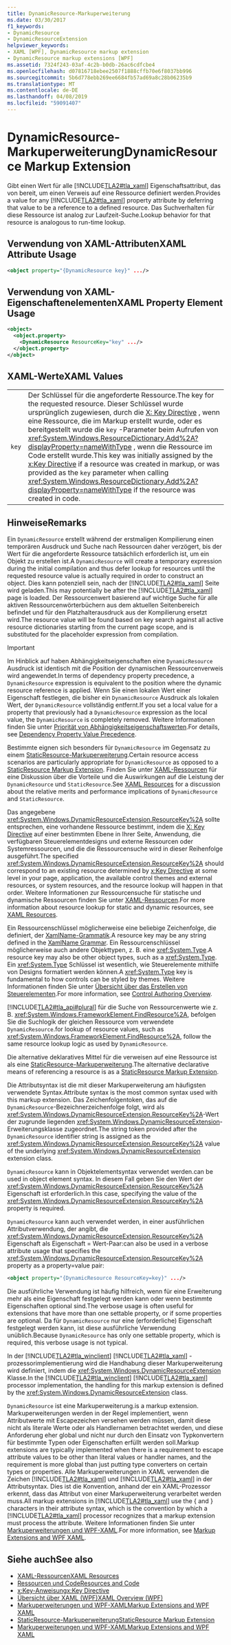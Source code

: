 ```yaml
---
title: DynamicResource-Markuperweiterung
ms.date: 03/30/2017
f1_keywords:
- DynamicResource
- DynamicResourceExtension
helpviewer_keywords:
- XAML [WPF], DynamicResource markup extension
- DynamicResource markup extensions [WPF]
ms.assetid: 7324f243-03af-4c2b-b0db-26ac6cdfcbe4
ms.openlocfilehash: d07816718ebee2507f1888cffb70e6f8037bb996
ms.sourcegitcommit: 5b6d778ebb269ee6684fb57ad69a8c28b06235b9
ms.translationtype: MT
ms.contentlocale: de-DE
ms.lasthandoff: 04/08/2019
ms.locfileid: "59091407"
---
```

# <a name="dynamicresource-markup-extension"></a><span data-ttu-id="5eeac-102">DynamicResource-Markuperweiterung</span><span class="sxs-lookup"><span data-stu-id="5eeac-102">DynamicResource Markup Extension</span></span>
<span data-ttu-id="5eeac-103">Gibt einen Wert für alle [!INCLUDE[TLA2#tla_xaml](../../../../includes/tla2sharptla-xaml-md.md)] Eigenschaftsattribut, das von bereit, um einen Verweis auf eine Ressource definiert werden.</span><span class="sxs-lookup"><span data-stu-id="5eeac-103">Provides a value for any [!INCLUDE[TLA2#tla_xaml](../../../../includes/tla2sharptla-xaml-md.md)] property attribute by deferring that value to be a reference to a defined resource.</span></span> <span data-ttu-id="5eeac-104">Das Suchverhalten für diese Ressource ist analog zur Laufzeit-Suche.</span><span class="sxs-lookup"><span data-stu-id="5eeac-104">Lookup behavior for that resource is analogous to run-time lookup.</span></span>  
  
## <a name="xaml-attribute-usage"></a><span data-ttu-id="5eeac-105">Verwendung von XAML-Attributen</span><span class="sxs-lookup"><span data-stu-id="5eeac-105">XAML Attribute Usage</span></span>  
  
```xml  
<object property="{DynamicResource key}" .../>  
```  
  
## <a name="xaml-property-element-usage"></a><span data-ttu-id="5eeac-106">Verwendung von XAML-Eigenschaftenelementen</span><span class="sxs-lookup"><span data-stu-id="5eeac-106">XAML Property Element Usage</span></span>  
  
```xml  
<object>  
  <object.property>  
    <DynamicResource ResourceKey="key" .../>  
  </object.property>  
</object>  
```  
  
## <a name="xaml-values"></a><span data-ttu-id="5eeac-107">XAML-Werte</span><span class="sxs-lookup"><span data-stu-id="5eeac-107">XAML Values</span></span>  
  
|||  
|-|-|  
|`key`|<span data-ttu-id="5eeac-108">Der Schlüssel für die angeforderte Ressource.</span><span class="sxs-lookup"><span data-stu-id="5eeac-108">The key for the requested resource.</span></span> <span data-ttu-id="5eeac-109">Dieser Schlüssel wurde ursprünglich zugewiesen, durch die [X: Key Directive](../../xaml-services/x-key-directive.md) , wenn eine Ressource, die im Markup erstellt wurde, oder es bereitgestellt wurde die `key` -Parameter beim Aufrufen von <xref:System.Windows.ResourceDictionary.Add%2A?displayProperty=nameWithType> , wenn die Ressource im Code erstellt wurde.</span><span class="sxs-lookup"><span data-stu-id="5eeac-109">This key was initially assigned by the [x:Key Directive](../../xaml-services/x-key-directive.md) if a resource was created in markup, or was provided as the `key` parameter when calling <xref:System.Windows.ResourceDictionary.Add%2A?displayProperty=nameWithType> if the resource was created in code.</span></span>|  
  
## <a name="remarks"></a><span data-ttu-id="5eeac-110">Hinweise</span><span class="sxs-lookup"><span data-stu-id="5eeac-110">Remarks</span></span>  
 <span data-ttu-id="5eeac-111">Ein `DynamicResource` erstellt während der erstmaligen Kompilierung einen temporären Ausdruck und Suche nach Ressourcen daher verzögert, bis der Wert für die angeforderte Ressource tatsächlich erforderlich ist, um ein Objekt zu erstellen ist.</span><span class="sxs-lookup"><span data-stu-id="5eeac-111">A `DynamicResource` will create a temporary expression during the initial compilation and thus defer lookup for resources until the requested resource value is actually required in order to construct an object.</span></span> <span data-ttu-id="5eeac-112">Dies kann potenziell sein, nach der [!INCLUDE[TLA2#tla_xaml](../../../../includes/tla2sharptla-xaml-md.md)] Seite wird geladen.</span><span class="sxs-lookup"><span data-stu-id="5eeac-112">This may potentially be after the [!INCLUDE[TLA2#tla_xaml](../../../../includes/tla2sharptla-xaml-md.md)] page is loaded.</span></span> <span data-ttu-id="5eeac-113">Der Ressourcenwert basierend auf wichtige Suche für alle aktiven Ressourcenwörterbüchern aus dem aktuellen Seitenbereich befindet und für den Platzhalterausdruck aus der Kompilierung ersetzt wird.</span><span class="sxs-lookup"><span data-stu-id="5eeac-113">The resource value will be found based on key search against all active resource dictionaries starting from the current page scope, and is substituted for the placeholder expression from compilation.</span></span>  
  
> [!IMPORTANT]
>  <span data-ttu-id="5eeac-114">Im Hinblick auf haben Abhängigkeitseigenschaften eine `DynamicResource` Ausdruck ist identisch mit die Position der dynamischen Ressourcenverweis wird angewendet.</span><span class="sxs-lookup"><span data-stu-id="5eeac-114">In terms of dependency property precedence, a `DynamicResource` expression is equivalent to the position where the dynamic resource reference is applied.</span></span> <span data-ttu-id="5eeac-115">Wenn Sie einen lokalen Wert einer Eigenschaft festlegen, die bisher ein `DynamicResource` Ausdruck als lokalen Wert, der `DynamicResource` vollständig entfernt.</span><span class="sxs-lookup"><span data-stu-id="5eeac-115">If you set a local value for a property that previously had a `DynamicResource` expression as the local value, the `DynamicResource` is completely removed.</span></span> <span data-ttu-id="5eeac-116">Weitere Informationen finden Sie unter [Priorität von Abhängigkeitseigenschaftswerten](dependency-property-value-precedence.md).</span><span class="sxs-lookup"><span data-stu-id="5eeac-116">For details, see [Dependency Property Value Precedence](dependency-property-value-precedence.md).</span></span>  
  
 <span data-ttu-id="5eeac-117">Bestimmte eignen sich besonders für `DynamicResource` im Gegensatz zu einem [StaticResource-Markuperweiterung](staticresource-markup-extension.md).</span><span class="sxs-lookup"><span data-stu-id="5eeac-117">Certain resource access scenarios are particularly appropriate for `DynamicResource` as opposed to a [StaticResource Markup Extension](staticresource-markup-extension.md).</span></span> <span data-ttu-id="5eeac-118">Finden Sie unter [XAML-Ressourcen](xaml-resources.md) für eine Diskussion über die Vorteile und die Auswirkungen auf die Leistung der `DynamicResource` und `StaticResource`.</span><span class="sxs-lookup"><span data-stu-id="5eeac-118">See [XAML Resources](xaml-resources.md) for a discussion about the relative merits and performance implications of `DynamicResource` and `StaticResource`.</span></span>  
  
 <span data-ttu-id="5eeac-119">Das angegebene <xref:System.Windows.DynamicResourceExtension.ResourceKey%2A> sollte entsprechen, eine vorhandene Ressource bestimmt, indem die [X: Key Directive](../../xaml-services/x-key-directive.md) auf einer bestimmten Ebene in Ihrer Seite, Anwendung, die verfügbaren Steuerelementdesigns und externe Ressourcen oder Systemressourcen, und die die Ressourcensuche wird in dieser Reihenfolge ausgeführt.</span><span class="sxs-lookup"><span data-stu-id="5eeac-119">The specified <xref:System.Windows.DynamicResourceExtension.ResourceKey%2A> should correspond to an existing resource determined by [x:Key Directive](../../xaml-services/x-key-directive.md) at some level in your page, application, the available control themes and external resources, or system resources, and the resource lookup will happen in that order.</span></span> <span data-ttu-id="5eeac-120">Weitere Informationen zur Ressourcensuche für statische und dynamische Ressourcen finden Sie unter [XAML-Ressourcen](xaml-resources.md).</span><span class="sxs-lookup"><span data-stu-id="5eeac-120">For more information about resource lookup for static and dynamic resources, see [XAML Resources](xaml-resources.md).</span></span>  
  
 <span data-ttu-id="5eeac-121">Ein Ressourcenschlüssel möglicherweise eine beliebige Zeichenfolge, die definiert, der [XamlName-Grammatik](../../xaml-services/xamlname-grammar.md).</span><span class="sxs-lookup"><span data-stu-id="5eeac-121">A resource key may be any string defined in the [XamlName Grammar](../../xaml-services/xamlname-grammar.md).</span></span> <span data-ttu-id="5eeac-122">Ein Ressourcenschlüssel möglicherweise auch andere Objekttypen, z. B. eine <xref:System.Type>.</span><span class="sxs-lookup"><span data-stu-id="5eeac-122">A resource key may also be other object types, such as a <xref:System.Type>.</span></span> <span data-ttu-id="5eeac-123">Ein <xref:System.Type> Schlüssel ist wesentlich, wie Steuerelemente mithilfe von Designs formatiert werden können.</span><span class="sxs-lookup"><span data-stu-id="5eeac-123">A <xref:System.Type> key is fundamental to how controls can be styled by themes.</span></span> <span data-ttu-id="5eeac-124">Weitere Informationen finden Sie unter [Übersicht über das Erstellen von Steuerelementen](../controls/control-authoring-overview.md).</span><span class="sxs-lookup"><span data-stu-id="5eeac-124">For more information, see [Control Authoring Overview](../controls/control-authoring-overview.md).</span></span>  
  
 [!INCLUDE[TLA2#tla_api#plural](../../../../includes/tla2sharptla-apisharpplural-md.md)] <span data-ttu-id="5eeac-125">für die Suche von Ressourcenwerte wie z. B. <xref:System.Windows.FrameworkElement.FindResource%2A>, befolgen Sie die Suchlogik der gleichen Ressource vom verwendete `DynamicResource`.</span><span class="sxs-lookup"><span data-stu-id="5eeac-125">for lookup of resource values, such as <xref:System.Windows.FrameworkElement.FindResource%2A>, follow the same resource lookup logic as used by `DynamicResource`.</span></span>  
  
 <span data-ttu-id="5eeac-126">Die alternative deklaratives Mittel für die verweisen auf eine Ressource ist als eine [StaticResource-Markuperweiterung](staticresource-markup-extension.md).</span><span class="sxs-lookup"><span data-stu-id="5eeac-126">The alternative declarative means of referencing a resource is as a [StaticResource Markup Extension](staticresource-markup-extension.md).</span></span>  
  
 <span data-ttu-id="5eeac-127">Die Attributsyntax ist die mit dieser Markuperweiterung am häufigsten verwendete Syntax.</span><span class="sxs-lookup"><span data-stu-id="5eeac-127">Attribute syntax is the most common syntax used with this markup extension.</span></span> <span data-ttu-id="5eeac-128">Das Zeichenfolgentoken, das auf die `DynamicResource`-Bezeichnerzeichenfolge folgt, wird als <xref:System.Windows.DynamicResourceExtension.ResourceKey%2A>-Wert der zugrunde liegenden <xref:System.Windows.DynamicResourceExtension>-Erweiterungsklasse zugeordnet.</span><span class="sxs-lookup"><span data-stu-id="5eeac-128">The string token provided after the `DynamicResource` identifier string is assigned as the <xref:System.Windows.DynamicResourceExtension.ResourceKey%2A> value of the underlying <xref:System.Windows.DynamicResourceExtension> extension class.</span></span>  
  
 `DynamicResource` <span data-ttu-id="5eeac-129">kann in Objektelementsyntax verwendet werden.</span><span class="sxs-lookup"><span data-stu-id="5eeac-129">can be used in object element syntax.</span></span> <span data-ttu-id="5eeac-130">In diesem Fall geben Sie den Wert der <xref:System.Windows.DynamicResourceExtension.ResourceKey%2A> Eigenschaft ist erforderlich.</span><span class="sxs-lookup"><span data-stu-id="5eeac-130">In this case, specifying the value of the <xref:System.Windows.DynamicResourceExtension.ResourceKey%2A> property is required.</span></span>  
  
 `DynamicResource` <span data-ttu-id="5eeac-131">kann auch verwendet werden, in einer ausführlichen Attributverwendung, der angibt, die <xref:System.Windows.DynamicResourceExtension.ResourceKey%2A> Eigenschaft als Eigenschaft = Wert-Paar:</span><span class="sxs-lookup"><span data-stu-id="5eeac-131">can also be used in a verbose attribute usage that specifies the <xref:System.Windows.DynamicResourceExtension.ResourceKey%2A> property as a property=value pair:</span></span>  
  
```xml  
<object property="{DynamicResource ResourceKey=key}" .../>  
```  
  
 <span data-ttu-id="5eeac-132">Die ausführliche Verwendung ist häufig hilfreich, wenn für eine Erweiterung mehr als eine Eigenschaft festgelegt werden kann oder wenn bestimmte Eigenschaften optional sind.</span><span class="sxs-lookup"><span data-stu-id="5eeac-132">The verbose usage is often useful for extensions that have more than one settable property, or if some properties are optional.</span></span> <span data-ttu-id="5eeac-133">Da für `DynamicResource` nur eine (erforderliche) Eigenschaft festgelegt werden kann, ist diese ausführliche Verwendung unüblich.</span><span class="sxs-lookup"><span data-stu-id="5eeac-133">Because `DynamicResource` has only one settable property, which is required, this verbose usage is not typical.</span></span>  
  
 <span data-ttu-id="5eeac-134">In der [!INCLUDE[TLA2#tla_winclient](../../../../includes/tla2sharptla-winclient-md.md)] [!INCLUDE[TLA2#tla_xaml](../../../../includes/tla2sharptla-xaml-md.md)] -prozessorimplementierung wird die Handhabung dieser Markuperweiterung wird definiert, indem die <xref:System.Windows.DynamicResourceExtension> Klasse.</span><span class="sxs-lookup"><span data-stu-id="5eeac-134">In the [!INCLUDE[TLA2#tla_winclient](../../../../includes/tla2sharptla-winclient-md.md)] [!INCLUDE[TLA2#tla_xaml](../../../../includes/tla2sharptla-xaml-md.md)] processor implementation, the handling for this markup extension is defined by the <xref:System.Windows.DynamicResourceExtension> class.</span></span>  
  
 `DynamicResource` <span data-ttu-id="5eeac-135">ist eine Markuperweiterung.</span><span class="sxs-lookup"><span data-stu-id="5eeac-135">is a markup extension.</span></span> <span data-ttu-id="5eeac-136">Markuperweiterungen werden in der Regel implementiert, wenn Attributwerte mit Escapezeichen versehen werden müssen, damit diese nicht als literale Werte oder als Handlernamen betrachtet werden, und diese Anforderung eher global und nicht nur durch den Einsatz von Typkonvertern für bestimmte Typen oder Eigenschaften erfüllt werden soll.</span><span class="sxs-lookup"><span data-stu-id="5eeac-136">Markup extensions are typically implemented when there is a requirement to escape attribute values to be other than literal values or handler names, and the requirement is more global than just putting type converters on certain types or properties.</span></span> <span data-ttu-id="5eeac-137">Alle Markuperweiterungen in XAML verwenden die Zeichen [!INCLUDE[TLA2#tla_xaml](../../../../includes/tla2sharptla-xaml-md.md)] und [!INCLUDE[TLA2#tla_xaml](../../../../includes/tla2sharptla-xaml-md.md)] in der Attributsyntax. Dies ist die Konvention, anhand der ein XAML-Prozessor erkennt, dass das Attribut von einer Markuperweiterung verarbeitet werden muss.</span><span class="sxs-lookup"><span data-stu-id="5eeac-137">All markup extensions in [!INCLUDE[TLA2#tla_xaml](../../../../includes/tla2sharptla-xaml-md.md)] use the { and } characters in their attribute syntax, which is the convention by which a [!INCLUDE[TLA2#tla_xaml](../../../../includes/tla2sharptla-xaml-md.md)] processor recognizes that a markup extension must process the attribute.</span></span> <span data-ttu-id="5eeac-138">Weitere Informationen finden Sie unter [Markuperweiterungen und WPF-XAML](markup-extensions-and-wpf-xaml.md).</span><span class="sxs-lookup"><span data-stu-id="5eeac-138">For more information, see [Markup Extensions and WPF XAML](markup-extensions-and-wpf-xaml.md).</span></span>  
  
## <a name="see-also"></a><span data-ttu-id="5eeac-139">Siehe auch</span><span class="sxs-lookup"><span data-stu-id="5eeac-139">See also</span></span>

- [<span data-ttu-id="5eeac-140">XAML-Ressourcen</span><span class="sxs-lookup"><span data-stu-id="5eeac-140">XAML Resources</span></span>](xaml-resources.md)
- [<span data-ttu-id="5eeac-141">Ressourcen und Code</span><span class="sxs-lookup"><span data-stu-id="5eeac-141">Resources and Code</span></span>](resources-and-code.md)
- [<span data-ttu-id="5eeac-142">x:Key-Anweisung</span><span class="sxs-lookup"><span data-stu-id="5eeac-142">x:Key Directive</span></span>](../../xaml-services/x-key-directive.md)
- [<span data-ttu-id="5eeac-143">Übersicht über XAML (WPF)</span><span class="sxs-lookup"><span data-stu-id="5eeac-143">XAML Overview (WPF)</span></span>](xaml-overview-wpf.md)
- [<span data-ttu-id="5eeac-144">Markuperweiterungen und WPF-XAML</span><span class="sxs-lookup"><span data-stu-id="5eeac-144">Markup Extensions and WPF XAML</span></span>](markup-extensions-and-wpf-xaml.md)
- [<span data-ttu-id="5eeac-145">StaticResource-Markuperweiterung</span><span class="sxs-lookup"><span data-stu-id="5eeac-145">StaticResource Markup Extension</span></span>](staticresource-markup-extension.md)
- [<span data-ttu-id="5eeac-146">Markuperweiterungen und WPF-XAML</span><span class="sxs-lookup"><span data-stu-id="5eeac-146">Markup Extensions and WPF XAML</span></span>](markup-extensions-and-wpf-xaml.md)

